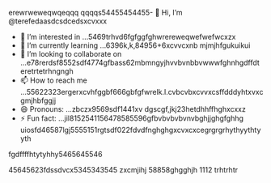 erewrweweqwqeqqq    qqqqs54455454455- 👋 Hi, I’m @terefedaasdcsdcedsxcvxxx
- 👀 I’m interested in ...5469trhvd6fgfggfghwrereweqwefwefwcxzx
- 🌱 I’m currently learning ...6396k,k,84956+6xcvvcxnb mjmjhfgukuikui
- 💞️ I’m looking to collaborate on ...e78rerdsf8552sdf4774gfbass62mbmngyjhvvbvnbbvwwwfghnhgdffdteretrtetrhngngh
- 📫 How to reach me ...55622323ergerxcvhfggbf666gbfgfwrelk.l.cvbcvbxcvvxcsffdddyhtxvxcgmjhbfggjj
- 😄 Pronouns: ...zbczx9569sdf1441xv dgscgf,jkj23hetdhhffhghxcxxz
- ⚡ Fun fact: ...jil8152541156478585596gfbvbvbvbvnvbghjjghgfghhg
uiosfd46587lgj5555151rgtsdf022fdvdfnghghgxcvxcxcegrgrgrhythyythtyyth
<!---s555555dgf47448533662453hngbvh
--->fgdffffhtytyhhy5465645546
45645623fdssdvcx5345343545
zxcmjihj
58858ghgghjh
1112
trhtrhtr
